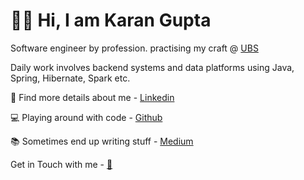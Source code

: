 # 👦🏻 Hi, I am Karan Gupta

Software engineer by profession. practising my craft @ [UBS](https://ubs.com)

Daily work involves backend systems and data platforms using Java, Spring, Hibernate, Spark etc.

🎪 Find more details about me - [Linkedin](https://www.linkedin.com/in/compscikaran/)

💻 Playing around with code - [Github](https://github.com/compscikaran)

📚 Sometimes end up writing stuff - [Medium](https://medium.com/@compscikaran)

Get in Touch with me - [📧](mailto:gkaran184@gmail.com)


<!---
compscikaran/compscikaran is a ✨ special ✨ repository because its `README.md` (this file) appears on your GitHub profile.
You can click the Preview link to take a look at your changes.
--->
